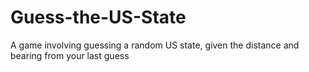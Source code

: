 # Guess-the-US-State
A game involving guessing a random US state, given the distance and bearing from your last guess
